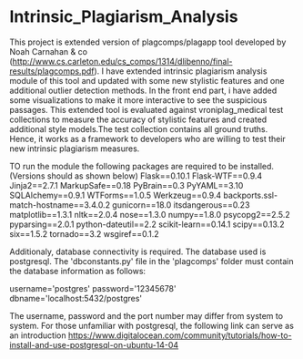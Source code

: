 # Intrinsic_Plagiarism_Analysis
This project is extended version of plagcomps/plagapp tool developed by Noah Carnahan & co (http://www.cs.carleton.edu/cs_comps/1314/dlibenno/final-results/plagcomps.pdf).
I have extended intrinsic plagiarism analysis module of this tool and updated with some new stylistic features and one additional outlier detection methods.
In the front end part, i have added some visualizations to make it more interactive to see the suspicious passages.
This extended tool is evaluated against vroniplag_medical test collections to measure the accuracy of stylistic features and created additional style models.The test collection contains all ground truths. Hence, it works as a framework to developers who are willing to test their new intrinsic plagiarism measures.

TO run the module the following packages are required to be installed. (Versions should as shown below)
Flask==0.10.1
Flask-WTF==0.9.4
Jinja2==2.7.1
MarkupSafe==0.18
PyBrain==0.3
PyYAML==3.10
SQLAlchemy==0.9.1
WTForms==1.0.5
Werkzeug==0.9.4
backports.ssl-match-hostname==3.4.0.2
gunicorn==18.0
itsdangerous==0.23
matplotlib==1.3.1
nltk==2.0.4
nose==1.3.0
numpy==1.8.0
psycopg2==2.5.2
pyparsing==2.0.1
python-dateutil==2.2
scikit-learn==0.14.1
scipy==0.13.2
six==1.5.2
tornado==3.2
wsgiref==0.1.2

Additionaly, database connectivity is required. The database used is postgresql.
The 'dbconstants.py' file in the 'plagcomps' folder must contain the database information as follows:

username='postgres'
password='12345678'
dbname='localhost:5432/postgres'

The username, password and the port number may differ from system to system. For those unfamiliar with postgresql, the
following link can serve as an introduction
https://www.digitalocean.com/community/tutorials/how-to-install-and-use-postgresql-on-ubuntu-14-04
